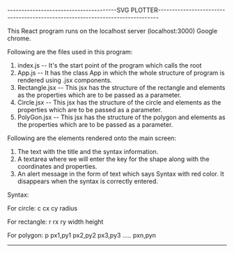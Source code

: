 ---------------------------------------SVG PLOTTER------------------------------------------------------------------------------


This React program runs on the localhost server (localhost:3000) Google chrome.

Following are the files used in this program:

1. index.js -- It's the start point of the program which calls the root
2. App.js -- It has the class App in which the whole structure of program is rendered using .jsx components.
3. Rectangle.jsx -- This jsx has the structure of the rectangle and elements as the properties which are to be passed as a parameter.
4. Circle.jsx -- This jsx has the structure of the circle and elements as the properties which are to be passed as a parameter.
5. PolyGon.jsx -- This jsx has the structure of the polygon and elements as the properties which are to be passed as a parameter.


Following are the elements rendered onto the main screen:
1. The text with the title and the syntax information.
2. A textarea where we will enter the key for the shape along with the coordinates and properties.
3. An alert message in the form of text which says Syntax with red color. It disappears when the syntax is correctly entered.

Syntax:


For circle: c cx cy radius


For rectangle: r rx ry width height


For polygon: p px1,py1 px2,py2 px3,py3 ..... pxn,pyn


---------------------------------------------------------------------------------------------------------------------------
